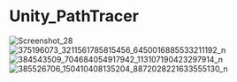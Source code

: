 # Unity_PathTracer
![Screenshot_28](https://github.com/medbensalah/Unity_PathTracer/assets/56321958/88029b64-cd12-4e79-badf-182986f5a143)
![375196073_3211561785815456_6450016885533211192_n](https://github.com/medbensalah/Unity_PathTracer/assets/56321958/81329b86-21a9-466f-b6fa-172f9baafee6)
![384543509_704684054917942_113107190423297914_n](https://github.com/medbensalah/Unity_PathTracer/assets/56321958/7b67f203-2034-4bb7-9cd7-06efec1d8a40)
![385526706_150410408135204_8872028221633555130_n](https://github.com/medbensalah/Unity_PathTracer/assets/56321958/e96ae4a7-1f16-469a-8f89-c0e1a5f88e7e)
